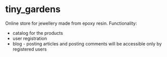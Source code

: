 # tiny_gardens
Online store for jewellery made from epoxy resin. Functionality:
  - catalog for the products
  - user registration
  - blog - posting articles and posting comments will be accessible only by registered users
